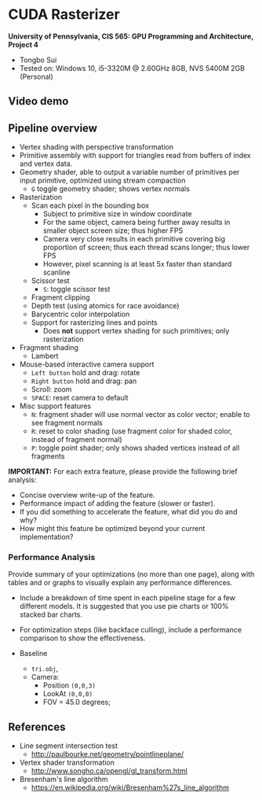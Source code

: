 CUDA Rasterizer
===============

**University of Pennsylvania, CIS 565: GPU Programming and Architecture, Project 4**

* Tongbo Sui
* Tested on: Windows 10, i5-3320M @ 2.60GHz 8GB, NVS 5400M 2GB (Personal)

## Video demo

## Pipeline overview

* Vertex shading with perspective transformation
* Primitive assembly with support for triangles read from buffers of index and vertex data.
* Geometry shader, able to output a variable number of primitives per input primitive, optimized using stream compaction
  * `G` toggle geometry shader; shows vertex normals
* Rasterization
  * Scan each pixel in the bounding box
    * Subject to primitive size in window coordinate
    * For the same object, camera being further away results in smaller object screen size; thus higher FPS
    * Camera very close results in each primitive covering big proportion of screen; thus each thread scans longer; thus lower FPS
    * However, pixel scanning is at least 5x faster than standard scanline
  * Scissor test
    * `S`: toggle scissor test
  * Fragment clipping
  * Depth test (using atomics for race avoidance)
  * Barycentric color interpolation
  * Support for rasterizing lines and points
      * Does **not** support vertex shading for such primitives; only rasterization
* Fragment shading
  * Lambert
* Mouse-based interactive camera support
  * `Left button` hold and drag: rotate
  * `Right button` hold and drag: pan
  * Scroll: zoom
  * `SPACE`: reset camera to default
* Misc support features
  * `N`: fragment shader will use normal vector as color vector; enable to see fragment normals
  * `R`: reset to color shading (use fragment color for shaded color, instead of fragment normal)
  * `P`: toggle point shader; only shows shaded vertices instead of all fragments

**IMPORTANT:**
For each extra feature, please provide the following brief analysis:

* Concise overview write-up of the feature.
* Performance impact of adding the feature (slower or faster).
* If you did something to accelerate the feature, what did you do and why?
* How might this feature be optimized beyond your current implementation?

### Performance Analysis

Provide summary of your optimizations (no more than one page), along with
tables and or graphs to visually explain any performance differences.

* Include a breakdown of time spent in each pipeline stage for a few different
  models. It is suggested that you use pie charts or 100% stacked bar charts.
* For optimization steps (like backface culling), include a performance
  comparison to show the effectiveness.

* Baseline
  * `tri.obj`, 
  * Camera:
    * Position `(0,0,3)`
    * LookAt `(0,0,0)`
    * FOV = 45.0 degrees;

## References

* Line segment intersection test
  * http://paulbourke.net/geometry/pointlineplane/
* Vertex shader transformation
  * http://www.songho.ca/opengl/gl_transform.html
* Bresenham's line algorithm
  * https://en.wikipedia.org/wiki/Bresenham%27s_line_algorithm